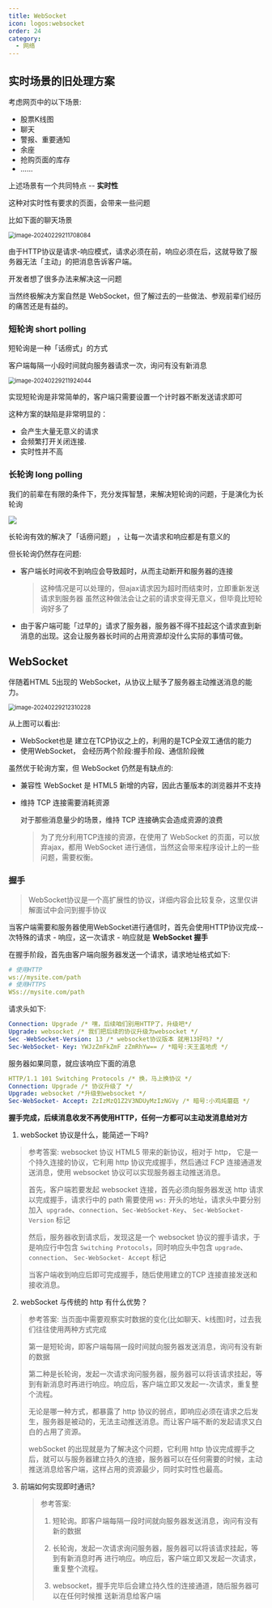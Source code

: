 ```yaml
---
title: WebSocket
icon: logos:websocket
order: 24
category:
  - 网络
---
```


## 实时场景的旧处理方案

考虑网页中的以下场景: 

- 股票K线图
- 聊天
- 警报、重要通知
- 余座
- 抢购页面的库存
- ......

上述场景有一个共同特点 -- **实时性**

这种对实时性有要求的页面，会带来一些问题

比如下面的聊天场景

<img src="../../../../src/.vuepress/public/assets/images/moreThanCode/network/webSocket/image-20240229211708084.png" alt="image-20240229211708084" style="zoom:80%;" />

由于HTTP协议是请求-响应模式，请求必须在前，响应必须在后，这就导致了服务器无法「主动」的把消息告诉客户端。

开发者想了很多办法来解决这一问题

当然终极解决方案自然是 WebSocket，但了解过去的一些做法、参观前辈们经历的痛苦还是有益的。

### 短轮询 short polling

短轮询是一种「话痨式」的方式

客户端每隔一小段时间就向服务器请求一次，询问有没有新消息

<img src="../../../../src/.vuepress/public/assets/images/moreThanCode/network/webSocket/image-20240229211924044.png" alt="image-20240229211924044" style="zoom:80%;" />

实现短轮询是非常简单的，客户端只需要设置一个计时器不断发送请求即可

这种方案的缺陷是非常明显的：

- 会产生大量无意义的请求
- 会频繁打开关闭连接.
- 实时性并不高

### 长轮询 long polling

我们的前辈在有限的条件下，充分发挥智慧，来解决短轮询的问题，于是演化为长轮询

![](../../../../src/.vuepress/public/assets/images/moreThanCode/network/webSocket/image-20240229212111564.png)

长轮询有效的解决了「话痨问题」 ，让每一次请求和响应都是有意义的

但长轮询仍然存在问题:

- 客户端长时间收不到响应会导致超时，从而主动断开和服务器的连接

  > 这种情况是可以处理的，但ajax请求因为超时而结束时，立即重新发送请求到服务器
  > 虽然这种做法会让之前的请求变得无意义，但毕竟比短轮询好多了

- 由于客户端可能「过早的」请求了服务器，服务器不得不挂起这个请求直到新消息的出现。这会让服务器长时间的占用资源却没什么实际的事情可做。

## WebSocket

伴随着HTML 5出现的 WebSocket，从协议上赋予了服务器主动推送消息的能力。

<img src="../../../../src/.vuepress/public/assets/images/moreThanCode/network/webSocket/image-20240229212310228.png" alt="image-20240229212310228" style="zoom:80%;" />

从上图可以看出:

- WebSocket也是 建立在TCP协议之上的，利用的是TCP全双工通信的能力
- 使用WebSocket， 会经历两个阶段:握手阶段、通信阶段微

虽然优于轮询方案，但 WebSocket 仍然是有缺点的:

- 兼容性
  WebSocket 是 HTML5 新增的内容，因此古董版本的浏览器并不支持

- 维持 TCP 连接需要消耗资源

  对于那些消息量少的场景，维持 TCP 连接确实会造成资源的浪费

  > 为了充分利用TCP连接的资源，在使用了 WebSocket 的页面，可以放弃ajax，都用 WebSocket 进行通信，当然这会带来程序设计上的一些问题，需要权衡。

### 握手

> WebSocket协议是一个高扩展性的协议，详细内容会比较复杂，这里仅讲解面试中会问到握手协议

当客户端需要和服务器使用WebSocket进行通信时，首先会使用HTTP协议完成--次特殊的请求 - 响应，这一次请求 - 响应就是 **WebSocket 握手**

在握手阶段，首先由客户端向服务器发送一个请求，请求地址格式如下:
````yaml
# 使用HTTP
ws://mysite.com/path
# 使用HTTPS 
WSs://mysite.com/path
````

请求头如下:

````yaml
Connection: Upgrade /* 嘿，后续咱们别用HTTP了，升级吧*/
Upgrade: websocket /* 我们把后续的协议升级为websocket */
Sec -WebSocket-Version: 13 /* websocket协议版本 就用13好吗? */
Sec-WebSocket- Key: YWJzZmFkZmF zZmRhYw== / *暗号:天王盖地虎 */
````

服务器如果同意，就应该响应下面的消息

````yaml
HTTP/1.1 101 Switching Protocols /* 换，马上换协议 */
Connection: Upgrade /* 协议升级了 */
Upgrade: websocket /*升级到websocket */
Sec-WebSocket- Accept: ZzIzMzQ1Z2V3NDUyMzIzNGVy /* 暗号:小鸡炖蘑菇 */
````

**握手完成，后续消息收发不再使用HTTP，任何一方都可以主动发消息给对方**

1. webSocket 协议是什么，能简述一下吗?

  > 参考答案:
  > websocket 协议 HTML5 带来的新协议，相对于 http， 它是一个持久连接的协议，它利用 http 协议完成握手，然后通过 FCP 连接通道发送消息，使用 websocket 协议可以实现服务器主动推送消息。
  >
  > 首先，客户端若要发起 websocket 连接，首先必须向服务器发送 http 请求以完成握手，请求行中的 path 需要使用 `ws:` 开头的地址，请求头中要分别加入` upgrade`、`connection`、`Sec-WebSocket-Key`、 `Sec-WebSocket-Version` 标记
  >
  > 然后，服务器收到请求后，发现这是一个 websocket 协议的握手请求，于是响应行中包含 `Switching Protocols`，同时响应头中包含 `upgrade`、 `connection`、 `Sec-WebSocket- Accept` 标记
  >
  > 当客户端收到响应后即可完成握手，随后使用建立的TCP 连接直接发送和接收消息。

2. webSocket 与传统的 http 有什么优势？

  > 参考答案:
  > 当页面中需要观察实时数据的变化(比如聊天、k线图)时，过去我们往往使用两种方式完成
  >
  > 第一是短轮询，即客户端每隔一段时间就向服务器发送消息，询问有没有新的数据
  >
  > 第二种是长轮询，发起一次请求询问服务器，服务器可以将该请求挂起，等到有新消息时再进行响应。响应后，客户端立即又发起一-次请求，重复整个流程。
  >
  > 无论是哪一种方式，都暴露了 http  协议的弱点，即响应必须在请求之后发生，服务器是被动的，无法主动推送消息。而让客户端不断的发起请求又白白的占用了资源。
  >
  > webSocket 的出现就是为了解决这个问题，它利用 http 协议完成握手之后，就可以与服务器建立持久的连接，服务器可以在任何需要的时候，主动推送消息给客户端，这样占用的资源最少，同时实时性也最高。

3. 前端如何实现即时通讯?

   > 参考答案:
   >
   > 1. 短轮询。即客户端每隔一段时间就向服务器发送消息，询问有没有新的数据
   > 2. 长轮询，发起一次请求询问服务器，服务器可以将该请求挂起，等到有新消息时再
   >    进行响应。响应后，客户端立即又发起一次请求，重复整个流程。
   >
   > 3. websocket，握手完毕后会建立持久性的连接通道，随后服务器可以在任何时候推
   >    送新消息给客户端

